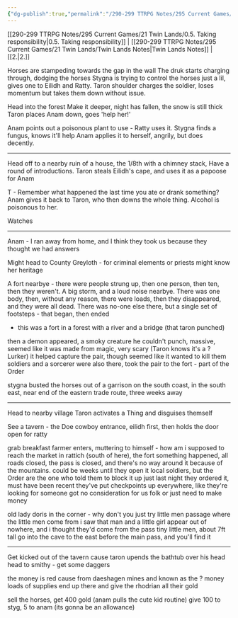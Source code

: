 ```yaml
---
{"dg-publish":true,"permalink":"/290-299 TTRPG Notes/295 Current Games/21 Twin Lands/1 - Poisonous Plans/"}
---
```



[[290-299 TTRPG Notes/295 Current Games/21 Twin Lands/0.5. Taking responsibility\|0.5. Taking responsibility]] | [[290-299 TTRPG Notes/295 Current Games/21 Twin Lands/Twin Lands Notes\|Twin Lands Notes]] | [[2.\|2.]]

Horses are stampeding towards the gap in the wall
The druk starts charging through, dodging the horses
Stygna is trying to control the horses just a lil, gives one to Eilidh and Ratty.
Taron shoulder charges the soldier, loses momentum but takes them down without issue.

Head into the forest
Make it deeper, night has fallen, the snow is still thick
Taron places Anam down, goes 'help her!'

Anam points out a poisonous plant to use - Ratty uses it.
Stygna finds a fungus, knows it'll help
Anam applies it to herself, angrily, but does decently.

---

Head off to a nearby ruin of a house, the 1/8th with a chimney stack, 
Have a round of introductions.
Taron steals Eilidh's cape, and uses it as a papoose for Anam

T - Remember what happened the last time you ate or drank something?
Anam gives it back to Taron, who then downs the whole thing.
Alcohol is poisonous to her. 

Watches

---

Anam - I ran away from home, and I think they took us because they thought we had answers

Might head to County Greyloth - for criminal elements or priests might know her heritage

A fort nearbye - there were people strung up, then one person, then ten, then they weren't. A big storm, and a loud noise nearbye. There was one body, then, without any reason, there were loads, then they disappeared, and they were all dead. There was no-one else there, but a single set of footsteps - that began, then ended
- this was a fort in a forest with a river and a bridge (that taron punched)

then a demon appeared, a smoky creature he couldn't punch, massive, seemed like it was made from magic, very scary (Taron knows it's a ? Lurker)
it helped capture the pair, though seemed like it wanted to kill them
soldiers and a sorcerer were also there, took the pair to the fort - part of the Order


stygna busted the horses out of a garrison on the south coast, in the south east, near end of the eastern trade route, three weeks away

---

Head to nearby village
Taron activates a Thing and disguises themself

See a tavern - the Doe
cowboy entrance, eilidh first, then holds the door open for ratty

grab breakfast
farmer enters, muttering to himself - how am i supposed to reach the market in rattich (south of here), the fort something happened, all roads closed, 
the pass is closed, and there's no way around it because of the mountains.
could be weeks until they open it
local soldiers, but the Order are the one who told them to block it up
just last night they ordered it, must have been recent
they've put checkpoints up everywhere, like they're looking for someone
got no consideration for us folk or just need to make money

old lady doris in the corner - why don't you just try little men passage
where the little men come from
i saw that man and a little girl appear out of nowhere, and i thought they'd come from the pass
tiny little men, about 7ft tall
go into the cave to the east before the main pass, and you'll find it

---

Get kicked out of the tavern cause taron upends the bathtub over his head
head to smithy - get some daggers

the money is red cause from daeshagen mines and known as the ? money
loads of supplies end up there and give the rhodrian all their gold

sell the horses, get 400 gold (anam pulls the cute kid routine)
give 100 to styg, 5 to anam (its gonna be an allowance)